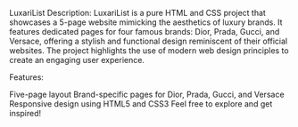 LuxariList
Description: LuxariList is a pure HTML and CSS project that showcases a 5-page website mimicking the aesthetics of luxury brands. It features dedicated pages for four famous brands: Dior, Prada, Gucci, and Versace, offering a stylish and functional design reminiscent of their official websites. The project highlights the use of modern web design principles to create an engaging user experience.

Features:

Five-page layout
Brand-specific pages for Dior, Prada, Gucci, and Versace
Responsive design using HTML5 and CSS3
Feel free to explore and get inspired!

